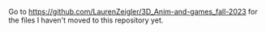 Go to https://github.com/LaurenZeigler/3D_Anim-and-games_fall-2023 for the files I haven't moved to this repository yet. 
